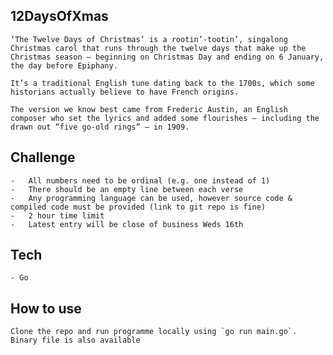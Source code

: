 ## 12DaysOfXmas

	‘The Twelve Days of Christmas’ is a rootin’-tootin’, singalong Christmas carol that runs through the twelve days that make up the Christmas season – beginning on Christmas Day and ending on 6 January, the day before Epiphany.

	It’s a traditional English tune dating back to the 1700s, which some historians actually believe to have French origins.

	The version we know best came from Frederic Austin, an English composer who set the lyrics and added some flourishes – including the drawn out “five go-old rings” – in 1909.

## Challenge 

	-	All numbers need to be ordinal (e.g. one instead of 1)
	-	There should be an empty line between each verse
	-	Any programming language can be used, however source code & compiled code must be provided (link to git repo is fine)
	-	2 hour time limit
	-	Latest entry will be close of business Weds 16th

## Tech

	- Go

## How to use

	Clone the repo and run programme locally using `go run main.go`. Binary file is also available